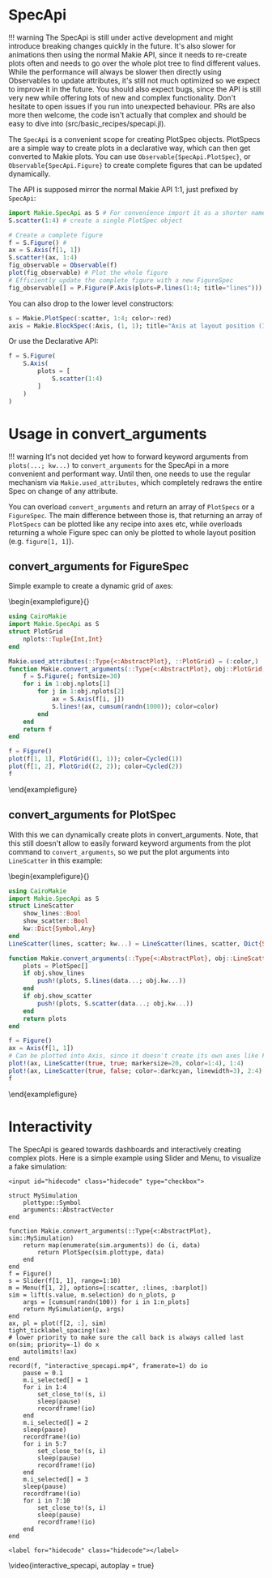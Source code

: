 # SpecApi

!!! warning
    The SpecApi is still under active development and might introduce breaking changes quickly in the future.
    It's also slower for animations then using the normal Makie API, since it needs to re-create plots often and needs to go over the whole plot tree to find different values.
    While the performance will always be slower then directly using Observables to update attributes, it's still not much optimized so we expect to improve it in the future.
    You should also expect bugs, since the API is still very new while offering lots of new and complex functionality.
    Don't hesitate to open issues if you run into unexpected behaviour.
    PRs are also more then welcome, the code isn't actually that complex and should be easy to dive into (src/basic_recipes/specapi.jl).

The `SpecApi` is a convenient scope for creating PlotSpec objects.
PlotSpecs are a simple way to create plots in a declarative way, which can then get converted to Makie plots.
You can use `Observable{SpecApi.PlotSpec}`, or `Observable{SpecApi.Figure}` to create complete figures that can be updated dynamically.

The API is supposed mirror the normal Makie API 1:1, just prefixed by `SpecApi`:
```julia
import Makie.SpecApi as S # For convenience import it as a shorter name
S.scatter(1:4) # create a single PlotSpec object

# Create a complete figure
f = S.Figure() #
ax = S.Axis(f[1, 1])
S.scatter!(ax, 1:4)
fig_observable = Observable(f)
plot(fig_observable) # Plot the whole figure
# Efficiently update the complete figure with a new FigureSpec
fig_observable[] = P.Figure(P.Axis(plots=P.lines(1:4; title="lines")))
```

You can also drop to the lower level constructors:

```julia
s = Makie.PlotSpec(:scatter, 1:4; color=:red)
axis = Makie.BlockSpec(:Axis, (1, 1); title="Axis at layout position (1, 1)")
```

Or use the Declarative API:
```julia
f = S.Figure(
    S.Axis(
        plots = [
            S.scatter(1:4)
        ]
    )
)
```

# Usage in convert_arguments


!!! warning
    It's not decided yet how to forward keyword arguments from `plots(...; kw...)` to `convert_arguments` for the SpecApi in a more convenient and performant way. Until then, one needs to use the regular mechanism via `Makie.used_attributes`, which completely redraws the entire Spec on change of any attribute.

You can overload `convert_arguments` and return an array of `PlotSpecs` or a `FigureSpec`.
The main difference between those is, that returning an array of `PlotSpecs` can be plotted like any recipe into axes etc, while overloads returning a whole Figure spec can only be plotted to whole layout position (e.g. `figure[1, 1]`).

## convert_arguments for FigureSpec

Simple example to create a dynamic grid of axes:

\begin{examplefigure}{}
```julia
using CairoMakie
import Makie.SpecApi as S
struct PlotGrid
    nplots::Tuple{Int,Int}
end

Makie.used_attributes(::Type{<:AbstractPlot}, ::PlotGrid) = (:color,)
function Makie.convert_arguments(::Type{<:AbstractPlot}, obj::PlotGrid; color=:black)
    f = S.Figure(; fontsize=30)
    for i in 1:obj.nplots[1]
        for j in 1:obj.nplots[2]
            ax = S.Axis(f[i, j])
            S.lines!(ax, cumsum(randn(1000)); color=color)
        end
    end
    return f
end

f = Figure()
plot(f[1, 1], PlotGrid((1, 1)); color=Cycled(1))
plot(f[1, 2], PlotGrid((2, 2)); color=Cycled(2))
f
```
\end{examplefigure}

## convert_arguments for PlotSpec

With this we can dynamically create plots in convert_arguments.
Note, that this still doesn't allow to easily forward keyword arguments from the plot command to `convert_arguments`, so we put the plot arguments into `LineScatter` in this example:

\begin{examplefigure}{}
```julia
using CairoMakie
import Makie.SpecApi as S
struct LineScatter
    show_lines::Bool
    show_scatter::Bool
    kw::Dict{Symbol,Any}
end
LineScatter(lines, scatter; kw...) = LineScatter(lines, scatter, Dict{Symbol,Any}(kw))

function Makie.convert_arguments(::Type{<:AbstractPlot}, obj::LineScatter, data...)
    plots = PlotSpec[]
    if obj.show_lines
        push!(plots, S.lines(data...; obj.kw...))
    end
    if obj.show_scatter
        push!(plots, S.scatter(data...; obj.kw...))
    end
    return plots
end

f = Figure()
ax = Axis(f[1, 1])
# Can be plotted into Axis, since it doesn't create its own axes like FigureSpec
plot!(ax, LineScatter(true, true; markersize=20, color=1:4), 1:4)
plot!(ax, LineScatter(true, false; color=:darkcyan, linewidth=3), 2:4)
f
```
\end{examplefigure}


# Interactivity

The SpecApi is geared towards dashboards and interactively creating complex plots.
Here is a simple example using Slider and Menu, to visualize a fake simulation:

~~~
<input id="hidecode" class="hidecode" type="checkbox">
~~~
```julia:simulation
struct MySimulation
    plottype::Symbol
    arguments::AbstractVector
end

function Makie.convert_arguments(::Type{<:AbstractPlot}, sim::MySimulation)
    return map(enumerate(sim.arguments)) do (i, data)
        return PlotSpec(sim.plottype, data)
    end
end
f = Figure()
s = Slider(f[1, 1], range=1:10)
m = Menu(f[1, 2], options=[:scatter, :lines, :barplot])
sim = lift(s.value, m.selection) do n_plots, p
    args = [cumsum(randn(100)) for i in 1:n_plots]
    return MySimulation(p, args)
end
ax, pl = plot(f[2, :], sim)
tight_ticklabel_spacing!(ax)
# lower priority to make sure the call back is always called last
on(sim; priority=-1) do x
    autolimits!(ax)
end
record(f, "interactive_specapi.mp4", framerate=1) do io
    pause = 0.1
    m.i_selected[] = 1
    for i in 1:4
        set_close_to!(s, i)
        sleep(pause)
        recordframe!(io)
    end
    m.i_selected[] = 2
    sleep(pause)
    recordframe!(io)
    for i in 5:7
        set_close_to!(s, i)
        sleep(pause)
        recordframe!(io)
    end
    m.i_selected[] = 3
    sleep(pause)
    recordframe!(io)
    for i in 7:10
        set_close_to!(s, i)
        sleep(pause)
        recordframe!(io)
    end
end
```
~~~
<label for="hidecode" class="hidecode"></label>
~~~

\video{interactive_specapi, autoplay = true}

